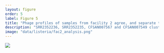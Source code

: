 ```yaml
---
layout: figure
order: 5
label: Figure 5
title: "Phage profiles of samples from facility 2 agree, and separate them from two CFSAN samples, in disagreement with the SNP-phylogeny"
description: "SRR2352236, SRR2352235, CFSAN007567 and CFSAN007549 cluster closley in the tree. However, their phage profile are significantly different with SRR2352235 SRR2352236 clustering together based on their phage profile."
image: "data/listeria/fac2_analysis.png"
---
```

<img src="{{ site.baseurl }}/data/listeria/fac2_analysis.png">
